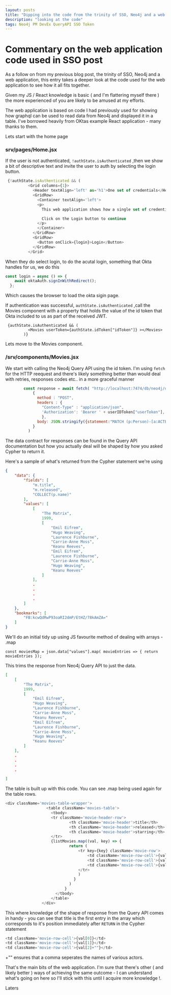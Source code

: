 ```yaml
---
layout: posts
title: "Dipping into the code from the trinity of SSO, Neo4j and a web application "
description: "looking at the code"
tags: Neo4j PM DevEx QueryAPI SSO Token
---
```


# Commentary on the web application code used in SSO post

As a follow on from my previous blog post, the trinity of SSO, Neo4j and a web application, this entry takes a deeper look at the code used for the web application to see how it all fits together.

Given my JS / React knowledge is basic ( and I'm flattering myself there ) the more experienced of you are likely to be amused at my efforts.

The web application is based on code I had previously used for showing how graphql can be used to read data from Neo4j and displayed it in a table.  I've borrowed heavily from OKtas example React application - many thanks to them.

Lets start with the home page

### srv/pages/Home.jsx

If the user is not authenticated, ```!authState.isAuthenticated```      ,then we show a bit of descriptive text and invite the user to auth by selecting the login button.  

```Javascript
 {!authState.isAuthenticated && (
          <Grid columns={1}>
            <Header textAlign='left' as='h1'>One set of credentials</Header>
            <GridRow>
              <Container textAlign='left'>
              <p>
                This web application shows how a single set of credentials can be used to control access to the web application itself and obtain information from Neo4j to populate table.

                Click on the Login button to continue
              </p>
              </Container>
            </GridRow>
            <GridRow>
              <Button onClick={login}>Login</Button>
            </GridRow>
          </Grid>
```

When they do select login, to do the acutal login, something that Okta handles for us, we do this

```Javascript
const login = async () => {
    await oktaAuth.signInWithRedirect();
  };
```

Which causes the browser to load the okta sigin page.

If authentication was successful, ``` authState.isAuthenticated ``` ,call the Movies component with a property that holds the value of the id token that Okta included to us as part of the received JWT.

```
 {authState.isAuthenticated && (
          <Movies userToken={authState.idToken["idToken"]} ></Movies>
        )}

```

Lets move to the Movies component.

### /srv/components/Movies.jsx

We start with calling the Neo4j Query API using the id token.  I'm using ```fetch``` for the HTTP reequest and there's likely something better than would deal with retries, responses codes etc.. in a more graceful manner

```Javascript
        const response = await fetch( "http://localhost:7474/db/neo4j/query/v2" ,
            {
              method : "POST",
              headers : {
                "Content-Type" : "application/json",
                'Authorization': 'Bearer ' + userIDToken["userToken"],
                },
              body: JSON.stringify({statement:"MATCH (p:Person)-[a:ACTED_IN]->(m:Movie) RETURN m.title, m.released, COLLECT(p.name) LIMIT 10"})
            }
          )
```

The data contract for responses can be found in the Query API documentation but how you actually deal will be shaped by how you asked Cypher to return it.

Here's a sample of what's returned from the Cypher statement we're using

```JSON
{
    "data": {
        "fields": [
            "m.title",
            "m.released",
            "COLLECT(p.name)"
        ],
        "values": [
            [
                "The Matrix",
                1999,
                [
                    "Emil Eifrem",
                    "Hugo Weaving",
                    "Laurence Fishburne",
                    "Carrie-Anne Moss",
                    "Keanu Reeves",
                    "Emil Eifrem",
                    "Laurence Fishburne",
                    "Carrie-Anne Moss",
                    "Hugo Weaving",
                    "Keanu Reeves"
                ]
            ],
            .
            .
            .
            .
        ]
    },
    "bookmarks": [
        "FB:kcwQdRwP93oaRI2dmP/EtHZ/78kAmZA="
    ]
}

```

We'll do an initial tidy up using JS favourite method of dealing with arrays - .map

```
const moviesMap = json.data["values"].map( movieEntries => { return movieEntries });
```

This trims the response from Neo4j Query API to just the data.

```JSON
[
    [
        "The Matrix",
        1999,
        [
            "Emil Eifrem",
            "Hugo Weaving",
            "Laurence Fishburne",
            "Carrie-Anne Moss",
            "Keanu Reeves",
            "Emil Eifrem",
            "Laurence Fishburne",
            "Carrie-Anne Moss",
            "Hugo Weaving",
            "Keanu Reeves"
        ]
    ],
    .
    .
    .
    .

]
```

The table is built up with this code.  You can see .map being used again for the table rows.

```Javascript
<div className='movies-table-wrapper'>
                  <table className='movies-table'>
                    <tbody>
                    <tr className='movie-header-row'>
                            <th className='movie-header'>title</th>
                            <th className='movie-header'>released</th>
                            <th className='movie-header'>starring</th>
                    </tr>
                    {listMovies.map((val, key) => {
                            return (
                                <tr key={key} className='movie-row'>
                                    <td className='movie-row-cell'>{val[0]}</td>
                                    <td className='movie-row-cell'>{val[1]}</td>
                                    <td className='movie-row-cell'>{val[2]+""}</td>
                                </tr>
                                )
                              }
                            )
                          }
                      </tbody>
                    </table>
                </div>
```

This where knowledge of the shape of response from the Query API comes in handy - you can see that title is the first entry in the array which corresponds to it's position immediately after ``` RETURN ``` in the Cypher statement

```Javascript
<td className='movie-row-cell'>{val[0]}</td>
<td className='movie-row-cell'>{val[1]}</td>
<td className='movie-row-cell'>{val[2]+""}</td>
```

+"" ensures that a comma seperates the names of various actors.

That's the main bits of the web application.  I'm sure that there's other ( and likely better ) ways of achieving the same outcome - I can understand what's going on here so I'll stick with this until I acquire more knowledge !.

Laters
